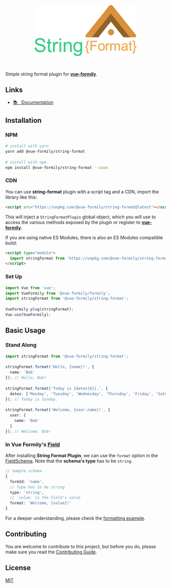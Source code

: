 <p align="center">
  <a href="https://vue-formily.netlify.app/plugins/string-format" target="_blank">
    <img width="320" src="./.github/logo.png">
  </a>
</p>
<br>

Simple string format plugin for [**vue-formily**](https://vue-formily.netlify.app).

## Links
- [📚 &nbsp; Documentation](https://vue-formily.netlify.app/plugins/string-format)

## Installation
### NPM
```sh
# install with yarn
yarn add @vue-formily/string-format

# install with npm
npm install @vue-formily/string-format --save
```

### CDN
You can use **string-format** plugin with a script tag and a CDN, import the library like this:

```html
<script src="https://unpkg.com/@vue-formily/string-format@latest"></script>
```

This will inject a `StringFormatPlugin` global object, which you will use to access the various methods exposed by the plugin or register to [**vue-formily**](https://vue-formily.netlify.app).

If you are using native ES Modules, there is also an ES Modules compatible build:

```html
<script type="module">
  import stringFormat from 'https://unpkg.com/@vue-formily/string-format@latest/dist/string-format-plugin.esm.js'
</script>
```

### Set Up

```typescript
import Vue from 'vue';
import VueFormily from '@vue-formily/formily';
import stringFormat from '@vue-formily/string-format';

VueFormily.plug(stringFormat);
Vue.use(VueFormily);
```

## Basic Usage
### Stand Along
```typescript
import stringFormat from '@vue-formily/string-format';

stringFormat.format('Hello, {name}!', {
  name: 'Bob'
}); // Hello, Bob!

stringFormat.format('Today is {dates[6]}.', {
  dates: ['Monday', 'Tuesday', 'Wednesday', 'Thursday', 'Friday', 'Saturday', 'Sunday']
}); // Today is Sunday.

stringFormat.format('Welcome, {user.name}!', {
  user: {
    name: 'Bob'
  }
}); // Welcome, Bob!
```

### In Vue Formily's [Field](https://vue-formily.netlify.app/api/field)
After installing **String Format Plugin**, we can use the `format` option in the [FieldSchema](https://vue-formily.netlify.app/api/field#constructor). Note that the **schema's type** has to be `string`.

```typescript
// Sample schema
{
  formId: 'name',
  // Type has te be string
  type: 'string',
  // `value` is the Field's value
  format: 'Welcome, {value}!'
}
```


For a deeper understanding, please check the [formatting example](https://vue-formily.netlify.app/examples/formatting).


## Contributing

You are welcome to contribute to this project, but before you do, please make sure you read the [Contributing Guide](https://github.com/vue-formily/formily/blob/main/.github/CONTRIBUTING.md).

## License

[MIT](./LICENSE)
